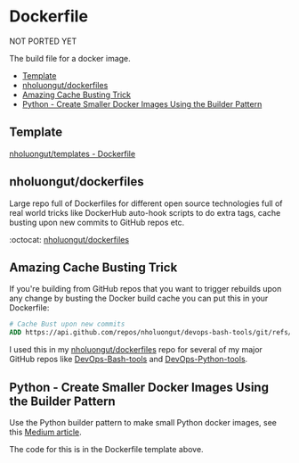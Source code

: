 # Dockerfile

NOT PORTED YET

The build file for a docker image.

<!-- INDEX_START -->

- [Template](#template)
- [nholuongut/dockerfiles](#nholuongutdockerfiles)
- [Amazing Cache Busting Trick](#amazing-cache-busting-trick)
- [Python - Create Smaller Docker Images Using the Builder Pattern](#python---create-smaller-docker-images-using-the-builder-pattern)

<!-- INDEX_END -->

## Template

[nholuongut/templates - Dockerfile](https://github.com/nholuongut/templates/blob/master/Dockerfile)

## nholuongut/dockerfiles

Large repo full of Dockerfiles for different open source technologies full of real world tricks like DockerHub auto-hook
scripts to do extra tags, cache busting upon new commits to GitHub repos etc.

:octocat: [nholuongut/dockerfiles](https://github.com/nholuongut/dockerfiles)

## Amazing Cache Busting Trick

If you're building from GitHub repos that you want to trigger rebuilds upon any change by busting the Docker build cache
you can put this in your Dockerfile:

```dockerfile
# Cache Bust upon new commits
ADD https://api.github.com/repos/nholuongut/devops-bash-tools/git/refs/heads/master /.git-hashref
```

I used this in my [nholuongut/dockerfiles](https://github.com/nholuongut/dockerfiles) repo for several of my major
GitHub repos like [DevOps-Bash-tools](devops-bash-tools.md) and [DevOps-Python-tools](devops-python-tools.md).

## Python - Create Smaller Docker Images Using the Builder Pattern

Use the Python builder pattern to make small Python docker images, see
this [Medium article](https://medium.com/@nholuongut/docker-python-builder-pattern-to-reduce-docker-image-size-e78feee68295).

The code for this is in the Dockerfile template above.
